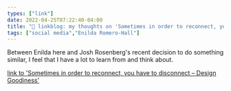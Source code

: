 ```yaml
---
types: ["link"]
date: 2022-04-25T07:22:40-04:00
title: "🔗 linkblog: my thoughts on 'Sometimes in order to reconnect, you have to disconnect – Design Goodiness'"
tags: ["social media","Enilda Romero-Hall"]
---
```

Between Enilda here and Josh Rosenberg's recent decision to do something similar, I feel that I have a lot to learn from and think about.
 
[link to 'Sometimes in order to reconnect, you have to disconnect – Design Goodiness'](https://enildaromero.com/2022/04/25/sometimes-in-order-to-reconnect-you-have-to-disconnect/)
